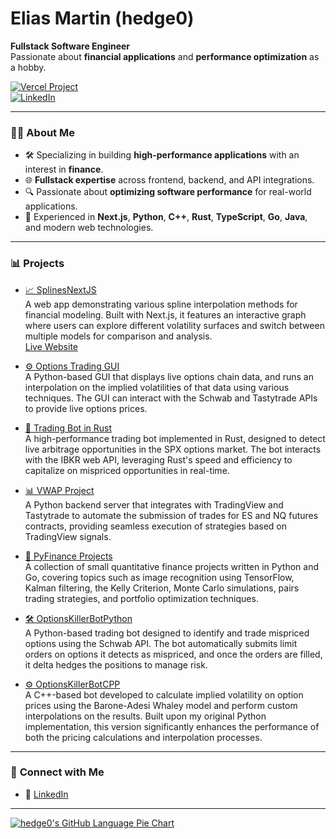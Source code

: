 # Elias Martin (hedge0)

**Fullstack Software Engineer**  
Passionate about **financial applications** and **performance optimization** as a hobby.

[![Vercel Project](https://img.shields.io/badge/Vercel-Website-blue)](https://hedge0-splines.vercel.app/)  
[![LinkedIn](https://img.shields.io/badge/LinkedIn-Profile-blue)](https://www.linkedin.com/in/cselias/)

---

### 👨‍💻 **About Me**
- 🛠️ Specializing in building **high-performance applications** with an interest in **finance**.
- 🌐 **Fullstack expertise** across frontend, backend, and API integrations.
- 🔍 Passionate about **optimizing software performance** for real-world applications.
- 🚀 Experienced in **Next.js**, **Python**, **C++**, **Rust**, **TypeScript**, **Go**, **Java**, and modern web technologies.

---

### 📊 **Projects**

- [📈 SplinesNextJS](https://github.com/hedge0/SplinesNextJS)  
  A web app demonstrating various spline interpolation methods for financial modeling. Built with Next.js, it features an interactive graph where users can explore different volatility surfaces and switch between multiple models for comparison and analysis.  
  [Live Website](https://hedge0-splines.vercel.app/)

- [⚙️ Options Trading GUI](https://github.com/hedge0/OptionsTradingGui)  
  A Python-based GUI that displays live options chain data, and runs an interpolation on the implied volatilities of that data using various techniques. The GUI can interact with the Schwab and Tastytrade APIs to provide live options prices.

- [🚀 Trading Bot in Rust](https://github.com/hedge0/trading_bot_rust)  
  A high-performance trading bot implemented in Rust, designed to detect live arbitrage opportunities in the SPX options market. The bot interacts with the IBKR web API, leveraging Rust's speed and efficiency to capitalize on mispriced opportunities in real-time.

- [📊 VWAP Project](https://github.com/hedge0/VwapProject)  
  A Python backend server that integrates with TradingView and Tastytrade to automate the submission of trades for ES and NQ futures contracts, providing seamless execution of strategies based on TradingView signals.

- [📂 PyFinance Projects](https://github.com/hedge0/PyFinance-Projects)  
  A collection of small quantitative finance projects written in Python and Go, covering topics such as image recognition using TensorFlow, Kalman filtering, the Kelly Criterion, Monte Carlo simulations, pairs trading strategies, and portfolio optimization techniques.

- [🛠️ OptionsKillerBotPython](https://github.com/hedge0/OptionsKillerBotPython)  
  A Python-based trading bot designed to identify and trade mispriced options using the Schwab API. The bot automatically submits limit orders on options it detects as mispriced, and once the orders are filled, it delta hedges the positions to manage risk.

- [⚙️ OptionsKillerBotCPP](https://github.com/hedge0/OptionsKillerBotCPP)  
  A C++-based bot developed to calculate implied volatility on option prices using the Barone-Adesi Whaley model and perform custom interpolations on the results. Built upon my original Python implementation, this version significantly enhances the performance of both the pricing calculations and interpolation processes.

---

### 🔗 **Connect with Me**

- 💼 [LinkedIn](https://www.linkedin.com/in/cselias/)

---

[![hedge0's GitHub Language Pie Chart](https://github-readme-stats.vercel.app/api/top-langs/?username=hedge0&langs_count=10&layout=pie)](https://github.com/hedge0)

